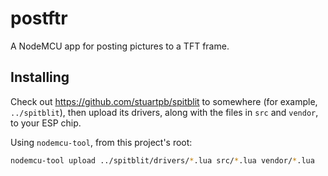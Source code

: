 # postftr

A NodeMCU app for posting pictures to a TFT frame.

## Installing

Check out https://github.com/stuartpb/spitblit to somewhere (for example, `../spitblit`), then upload its drivers, along with the files in `src` and `vendor`, to your ESP chip.

Using `nodemcu-tool`, from this project's root:

```sh
nodemcu-tool upload ../spitblit/drivers/*.lua src/*.lua vendor/*.lua
```
